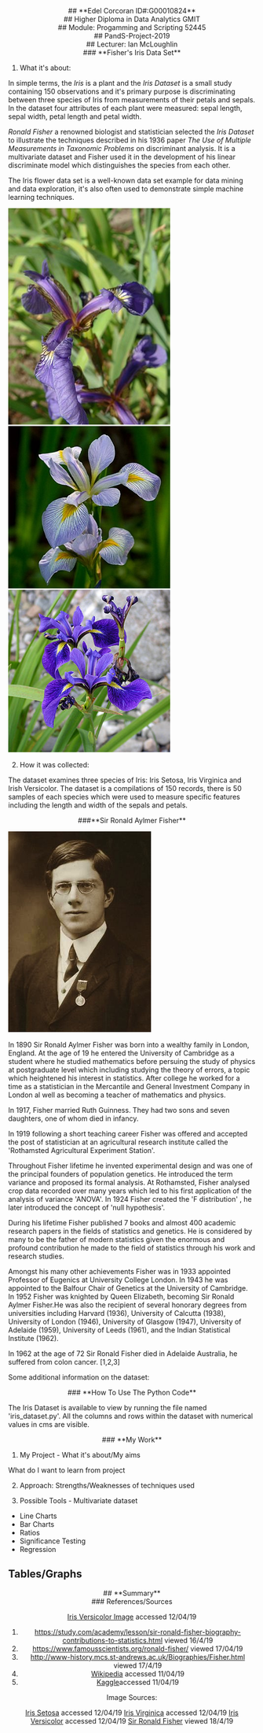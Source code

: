 
<div align="center">## **Edel Corcoran ID#:G00010824**</div>
<div align="center">## Higher Diploma in Data Analytics GMIT</div>
<div align="center">## Module: Progamming and Scripting 52445</div>
<div align="center">## PandS-Project-2019</div>
<div align="center">## Lecturer: Ian McLoughlin</div>


<div align="center">### **Fisher's Iris Data Set**</div>

1. What it's about:


In simple terms, the *Iris* is a plant and the *Iris Dataset* is a small study containing 150 observations and it's primary purpose is discriminating between three species of Iris from measurements of their petals and sepals. In the dataset four attributes of each plant were measured: sepal length, sepal width, petal length and petal width.

*Ronald Fisher* a renowned biologist and statistician selected the *Iris Dataset* to illustrate the techniques described in his 1936 paper *The Use of Multiple Measurements in Taxonomic Problems* on discriminant analysis. It is a multivariate dataset and Fisher used it in the development of his linear discriminate model which distinguishes the species from each other. 

The Iris flower data set is a well-known data set example for data mining and data exploration, it's also often used to demonstrate simple machine learning techniques.


![Iris Setosa](https://github.com/edelcorcoran/PandS-Project-2019/blob/master/Images/Iris_setosa.jpg) 
![Iris Virginica](https://github.com/edelcorcoran/PandS-Project-2019/blob/master/Images/Iris_virginica.jpg)
![Iris Versicolor](https://github.com/edelcorcoran/PandS-Project-2019/blob/master/Images/Iris_versicolor.jpg)


2. How it was collected:

The dataset examines three species of Iris: Iris Setosa, Iris Virginica and Irish Versicolor. The dataset is a compilations of 150 records, there is 50 samples of each species which were used to measure specific features including the length and width of the sepals and petals. 




<div align="center">###**Sir Ronald Aylmer Fisher**</div>

![Sir Ronald Fisher 1890-1962](https://github.com/edelcorcoran/PandS-Project-2019/blob/master/Images/SirRonaldFisher.JPG)

In 1890 Sir Ronald Aylmer Fisher was born into a wealthy family in London, England. At the age of 19 he entered the University of Cambridge as a student where he studied mathematics before persuing the study of physics at postgraduate level which including studying the theory of errors, a topic which heightened his interest in statistics. After college he worked for a time as a statistician in the Mercantile and General Investment Company in London al well as becoming a teacher of mathematics and physics. 

In 1917, Fisher married Ruth Guinness. They had two sons and seven daughters, one of whom died in infancy.

In 1919 following a short teaching career Fisher was offered and accepted the post of statistician at an agricultural research institute called the 'Rothamsted Agricultural Experiment Station'. 

Throughout Fisher lifetime he invented experimental design and was one of the principal founders of population genetics. He introduced the term variance and proposed its formal analysis. At Rothamsted, Fisher analysed crop data recorded over many years which led to his first application of the analysis of variance 'ANOVA'. In 1924 Fisher created the 'F distribution' , he later introduced the concept of 'null hypothesis'.

During his lifetime Fisher published 7 books and almost 400 academic research papers in the fields of statistics and genetics. He is considered by many to be the father of modern statistics given the enormous and profound contribution he made to the field of statistics through his work and research studies. 

Amongst his many other achievements Fisher was in 1933 appointed Professor of Eugenics at University College London. In 1943 he was appointed to the Balfour Chair of Genetics at the University of Cambridge. In 1952 Fisher was knighted by Queen Elizabeth, becoming Sir Ronald Aylmer Fisher.He was also the recipient of several honorary degrees from universities including Harvard (1936), University of Calcutta (1938), University of London (1946), University of Glasgow (1947), University of Adelaide (1959), University of Leeds (1961), and the Indian Statistical Institute (1962). 

In 1962 at the age of 72 Sir Ronald Fisher died in Adelaide Australia, he suffered from colon cancer. [1,2,3]

Some additional information on the dataset:



<div align="center">### **How To Use The Python Code**</div>

The Iris Dataset is available to view by running the file named 'iris_dataset.py'. All the columns and rows within the dataset with numerical values in cms are visible.


<div align="center">### **My Work**</div>

1. My Project - What it's about/My aims

What do I want to learn from project

2. Approach:
Strengths/Weaknesses of techniques used

3. Possible Tools - Multivariate dataset
* Line Charts
* Bar Charts
* Ratios
* Significance Testing
* Regression

## Tables/Graphs

<div align="center">## **Summary**</div>



<div align="center">### References/Sources<div/>

[Iris Versicolor Image](https://en.wikipedia.org/wiki/Iris_versicolor) accessed 12/04/19
1. https://study.com/academy/lesson/sir-ronald-fisher-biography-contributions-to-statistics.html viewed 16/4/19
2. https://www.famousscientists.org/ronald-fisher/ viewed 17/04/19
3. http://www-history.mcs.st-andrews.ac.uk/Biographies/Fisher.html viewed 17/4/19
4. [Wikipedia](https://en.wikipedia.org/wiki/Iris_flower_data_set) accessed 11/04/19
5. [Kaggle](https://www.kaggle.com/uciml/iris)accessed 11/04/19

Image Sources:

[Iris Setosa](https://en.wikipedia.org/wiki/Iris_setosa) accessed 12/04/19
[Iris Virginica](https://en.wikipedia.org/wiki/Iris_virginica) accessed 12/04/19
[Iris Versicolor](https://en.wikipedia.org/wiki/Iris_versicolor) accessed 12/04/19
[Sir Ronald Fisher](https://en.wikipedia.org/wiki/File:Youngronaldfisher2.JPG) viewed 18/4/19


